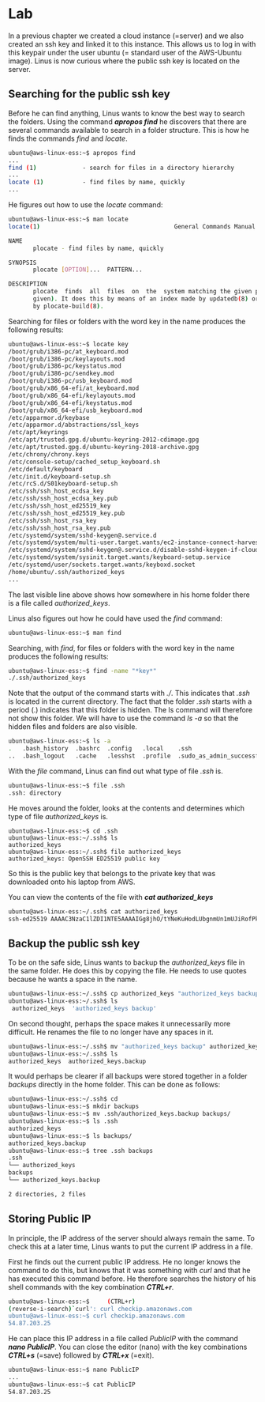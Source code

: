 # Lab <!-- {docsify-ignore} --> 




In a previous chapter we created a cloud instance (=server) and we also created an ssh key and linked it to this instance. This allows us to log in with this keypair under the user ubuntu (= standard user of the AWS-Ubuntu image). Linus is now curious where the public ssh key is located on the server.

## Searching for the public ssh key 

Before he can find anything, Linus wants to know the best way to search the folders. Using the command ***apropos find*** he discovers that there are several commands available to search in a folder structure. This is how he finds the commands *find* and *locate*.

```bash
ubuntu@aws-linux-ess:~$ apropos find
...
find (1)             - search for files in a directory hierarchy
...
locate (1)           - find files by name, quickly
...
```

He figures out how to use the *locate* command:

```bash
ubuntu@aws-linux-ess:~$ man locate
locate(1)                                      General Commands Manual                                      locate(1)

NAME
       plocate - find files by name, quickly

SYNOPSIS
       plocate [OPTION]...  PATTERN...

DESCRIPTION
       plocate  finds  all  files  on  the  system matching the given pattern (or all of the patterns if multiple are
       given). It does this by means of an index made by updatedb(8) or (less commonly) converted from another  index
       by plocate-build(8).
```

Searching for files or folders with the word key in the name produces the following results:

```bash
ubuntu@aws-linux-ess:~$ locate key
/boot/grub/i386-pc/at_keyboard.mod
/boot/grub/i386-pc/keylayouts.mod
/boot/grub/i386-pc/keystatus.mod
/boot/grub/i386-pc/sendkey.mod
/boot/grub/i386-pc/usb_keyboard.mod
/boot/grub/x86_64-efi/at_keyboard.mod
/boot/grub/x86_64-efi/keylayouts.mod
/boot/grub/x86_64-efi/keystatus.mod
/boot/grub/x86_64-efi/usb_keyboard.mod
/etc/apparmor.d/keybase
/etc/apparmor.d/abstractions/ssl_keys
/etc/apt/keyrings
/etc/apt/trusted.gpg.d/ubuntu-keyring-2012-cdimage.gpg
/etc/apt/trusted.gpg.d/ubuntu-keyring-2018-archive.gpg
/etc/chrony/chrony.keys
/etc/console-setup/cached_setup_keyboard.sh
/etc/default/keyboard
/etc/init.d/keyboard-setup.sh
/etc/rcS.d/S01keyboard-setup.sh
/etc/ssh/ssh_host_ecdsa_key
/etc/ssh/ssh_host_ecdsa_key.pub
/etc/ssh/ssh_host_ed25519_key
/etc/ssh/ssh_host_ed25519_key.pub
/etc/ssh/ssh_host_rsa_key
/etc/ssh/ssh_host_rsa_key.pub
/etc/systemd/system/sshd-keygen@.service.d
/etc/systemd/system/multi-user.target.wants/ec2-instance-connect-harvest-hostkeys.service
/etc/systemd/system/sshd-keygen@.service.d/disable-sshd-keygen-if-cloud-init-active.conf
/etc/systemd/system/sysinit.target.wants/keyboard-setup.service
/etc/systemd/user/sockets.target.wants/keyboxd.socket
/home/ubuntu/.ssh/authorized_keys
...
```

The last visible line above shows how somewhere in his home folder there is a file called *authorized_keys*.



Linus also figures out how he could have used the *find* command:

```bash
ubuntu@aws-linux-ess:~$ man find
```



Searching, with *find*, for files or folders with the word key in the name produces the following results:

```bash
ubuntu@aws-linux-ess:~$ find -name "*key*"
./.ssh/authorized_keys
```



Note that the output of the command starts with *./*. This indicates that *.ssh* is located in the current directory. The fact that the folder *.ssh* starts with a period (.) indicates that this folder is hidden. The ls command will therefore not show this folder. We will have to use the command *ls -a* so that the hidden files and folders are also visible.

```bash
ubuntu@aws-linux-ess:~$ ls -a
.   .bash_history  .bashrc  .config   .local    .ssh
..  .bash_logout   .cache   .lesshst  .profile  .sudo_as_admin_successful
```

 

With the *file* command, Linus can find out what type of file *.ssh* is.

```bash
ubuntu@aws-linux-ess:~$ file .ssh
.ssh: directory
```



He moves around the folder, looks at the contents and determines which type of file *authorized_keys* is.

```
ubuntu@aws-linux-ess:~$ cd .ssh
ubuntu@aws-linux-ess:~/.ssh$ ls
authorized_keys
ubuntu@aws-linux-ess:~/.ssh$ file authorized_keys
authorized_keys: OpenSSH ED25519 public key
```

So this is the public key that belongs to the private key that was downloaded onto his laptop from AWS.



You can view the contents of the file with ***cat authorized_keys***

```bash
ubuntu@aws-linux-ess:~/.ssh$ cat authorized_keys
ssh-ed25519 AAAAC3NzaC1lZDI1NTE5AAAAIGg8jhO/tYNeKuHodLUbgnmUn1mUJiRofPkWWWf17Mnp gert-key
```



## Backup the public ssh key 

To be on the safe side, Linus wants to backup the *authorized_keys* file in the same folder. He does this by copying the file. He needs to use quotes because he wants a space in the name.

```bash
ubuntu@aws-linux-ess:~/.ssh$ cp authorized_keys "authorized_keys backup"
ubuntu@aws-linux-ess:~/.ssh$ ls
 authorized_keys  'authorized_keys backup'
```



On second thought, perhaps the space makes it unnecessarily more difficult. He renames the file to no longer have any spaces in it.

```bash
ubuntu@aws-linux-ess:~/.ssh$ mv "authorized_keys backup" authorized_keys.backup
ubuntu@aws-linux-ess:~/.ssh$ ls
authorized_keys  authorized_keys.backup
```



It would perhaps be clearer if all backups were stored together in a folder *backups* directly in the home folder. This can be done as follows:

```bash
ubuntu@aws-linux-ess:~/.ssh$ cd
ubuntu@aws-linux-ess:~$ mkdir backups
ubuntu@aws-linux-ess:~$ mv .ssh/authorized_keys.backup backups/
ubuntu@aws-linux-ess:~$ ls .ssh
authorized_keys
ubuntu@aws-linux-ess:~$ ls backups/
authorized_keys.backup
ubuntu@aws-linux-ess:~$ tree .ssh backups
.ssh
└── authorized_keys
backups
└── authorized_keys.backup

2 directories, 2 files
```



## Storing Public IP 

In principle, the IP address of the server should always remain the same. To check this at a later time, Linus wants to put the current IP address in a file.

First he finds out the current public IP address. He no longer knows the command to do this, but knows that it was something with *curl* and that he has executed this command before. He therefore searches the history of his shell commands with the key combination ***CTRL+r***.

```bash
ubuntu@aws-linux-ess:~$     (CTRL+r)
(reverse-i-search)`curl': curl checkip.amazonaws.com
ubuntu@aws-linux-ess:~$ curl checkip.amazonaws.com
54.87.203.25
```



He can place this IP address in a file called *PublicIP* with the command ***nano PublicIP***.  You can close the editor (nano) with the key combinations ***CTRL+s*** (=save) followed by ***CTRL+x*** (=exit).

```bash
ubuntu@aws-linux-ess:~$ nano PublicIP
...
ubuntu@aws-linux-ess:~$ cat PublicIP
54.87.203.25
```

